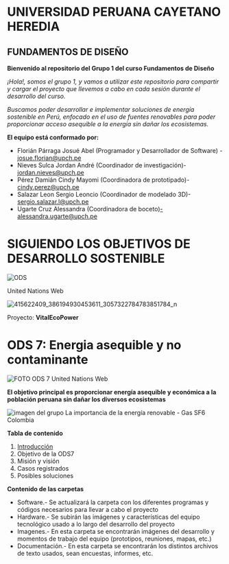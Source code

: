 # UNIVERSIDAD PERUANA CAYETANO HEREDIA
## FUNDAMENTOS DE DISEÑO
**Bienvenido al repositorio del Grupo 1 del curso Fundamentos de Diseño**

*¡Hola!, somos el grupo 1, y vamos a utilizar este repositorio para compartir y cargar el proyecto que llevemos a cabo en cada sesión durante el desarrollo del curso.*

*Buscamos poder desarrollar e implementar soluciones de energía sostenible en Perú, enfocado en el uso de fuentes renovables para poder proporcionar acceso asequible a la energía sin dañar los ecosistemas.*

**El equipo está conformado por:**
- Florián Párraga Josué Abel (Programador y Desarrollador de Software) - josue.florian@upch.pe
- Nieves Sulca Jordan André (Coordinador de investigación)- jordan.nieves@upch.pe
- Pérez Damián Cindy Mayomi (Coordinadora de prototipado)- cindy.perez@upch.pe
- Salazar Leon Sergio Leoncio (Coordinador de modelado 3D)- sergio.salazar.l@upch.pe
- Ugarte Cruz Alessandra (Coordinadora de boceto)-alessandra.ugarte@upch.pe

# SIGUIENDO LOS OBJETIVOS DE DESARROLLO SOSTENIBLE 

![ODS](https://www.cepal.org/sites/default/files/styles/content_big/public/static/images/e_2018_ods_poster_with_un_emblem_es.png?itok=bWJ8gErt)

United Nations Web

![415622409_386194930453611_3057322784783851784_n](https://github.com/Jordan300105/FUNDAMENTOS-DE-DISE-O/assets/138902961/109d066f-fafc-4002-9512-dcc66c27a74f)

Proyecto: **VitalEcoPower**

# **ODS 7: Energia asequible y no contaminante**
![FOTO ODS 7](https://upload.wikimedia.org/wikipedia/commons/c/ca/Sustainable_Development_Goal-es-11.jpg)
United Nations Web

**El objetivo principal es proporcionar energía asequible y económica a la población peruana sin dañar los diversos ecosistemas**

![imagen del grupo](https://sf6colombia.com/wp-content/uploads/2023/05/La-importancia-de-la-energia-renovable-en-la-lucha-contra-el-cambio-climatico.jpg)
La importancia de la energía renovable - Gas SF6 Colombia

**Tabla de contenido**
1.   [Introducción](https://www.google.com/search?q=google+&sca_esv=597240485&rlz=1C1ONGR_esPE1092PE1092&ei=38ieZf3_A_za1sQP77u00Ao&ved=0ahUKEwi967bkodODAxV8rZUCHe8dDaoQ4dUDCBA&uact=5&oq=google+&gs_lp=Egxnd3Mtd2l6LXNlcnAiB2dvb2dsZSAyDRAAGIAEGIoFGEMYsQMyCxAAGIAEGLEDGIMBMhAQABiABBiKBRhDGLEDGIMBMggQABiABBixAzINEAAYgAQYigUYQxixAzINEAAYgAQYigUYQxixAzINEAAYgAQYigUYQxixAzIIEAAYgAQYsQMyCxAAGIAEGLEDGIMBMhAQABiABBiKBRhDGLEDGIMBSP0NUOoFWL0KcAF4AZABAJgBV6ABzASqAQE3uAEDyAEA-AEBqAIUwgITEAAYgAQYigUYQxjqAhi0AtgBAcICGRAuGIAEGIoFGEMYxwEY0QMY6gIYtALYAQHCAhkQLhhDGMcBGNEDGIAEGIoFGOoCGLQC2AEBwgIWEC4YAxiPARjlAhjqAhi0AhiMA9gBAsICFhAAGAMYjwEY5QIY6gIYtAIYjAPYAQLCAgoQABiABBiKBRhDwgIWEC4YgAQYigUYQxixAxiDARjHARjRA8ICEBAuGIAEGIoFGEMYxwEY0QPCAhEQLhiDARjHARixAxjRAxiABMICERAuGIAEGLEDGIMBGMcBGNED4gMEGAAgQYgGAboGBAgBGAe6BgYIAhABGAo&sclient=gws-wiz-serp)
2.   Objetivo de la ODS7
3.   Misión y visión
4.   Casos registrados
5.   Posibles soluciones

**Contenido de las carpetas**
- Software.- Se actualizará la carpeta con los diferentes programas y códigos necesarios para llevar a cabo el proyecto
- Hardware.- Se subirán las imágenes y características del equipo tecnológico usado a lo largo del desarrollo del proyecto
- Imagenes.- En esta carpeta se encontrarán imágenes del desarrollo y momentos de trabajo del equipo (prototipos, reuniones, mapas, etc.)
- Documentación.- En esta carpeta se encontrarán los distintos archivos de texto usados, sean encuestas, informes, etc.



